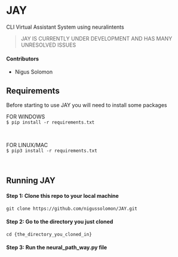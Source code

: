 # JAY
CLI Virtual Assistant System using neuralintents

>JAY IS CURRENTLY UNDER DEVELOPMENT AND HAS MANY UNRESOLVED ISSUES

#### Contributors

- Nigus Solomon

## Requirements
Before starting to use JAY you will need to install some packages</br>

FOR WINDOWS</br>
`$ pip install -r requirements.txt`</br>

</br>

FOR LINUX/MAC</br>
`$ pip3 install -r requirements.txt`</br>

</br>

## Running JAY

#### Step 1: Clone this repo to your local machine
`git clone https://github.com/nigussolomon/JAY.git`</br>

#### Step 2: Go to the directory you just cloned
`cd {the_directory_you_cloned_in}`</br>

#### Step 3: Run the neural_path_way.py file
